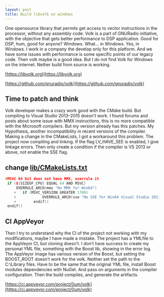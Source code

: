 ```yaml
---
layout: post
title: Build libvolk on windows
---
```

One opensource library that permits get access to vector instructions in the processor, without any assembly code. Volk is a part of GNURadio initiative, with the objective that gets better performance to DSP application. Good for DSP, hum, good for anyone? Windows. What… in Windows. Yes, in Windows. I work in a company the develop only for this platform. And we have some issues with performance is some specific points of our legacy code. Then volk maybe is a good idea. But I do not find Volk for Windows on the internet. Nether build from source is working.

[https://libvolk.org](https://libvolk.org)

[https://github.com/gnuradio/volk](https://github.com/gnuradio/volk)

## Time to patch and think

Volk developer makes a crazy work good with the CMake build. But compiling to Visual Studio 2013–2015 doesn’t work. I found forums and posts about some issue with MMX instructions, this is no more compatible with the Microsoft compilers. But my version already has this patches. My Hypothesis, another incompatibility in recent versions of the compiler. Making a change in the CMakeLists, I got a workaround this problem. The project now compiling and linking. If the flag LV_HAVE_SEE is enabled, I give linkage errors. Then only create a condition if the compiler is VS 2013 or above, not enable the SSE flag.
## change [lib/CMakeLists.txt](https://github.com/0um/volk/commit/9c1456c0dec765ed1801d45e2d839257b9a781ca)

```cpp
#MSVC 64 bit does not have MMX, overrule it
 if (${SIZEOF_CPU} EQUAL 64 AND MSVC)
     OVERRULE_ARCH(mmx "No MMX for Win64")
    +	if (MSVC_VERSION GREATER 1700)
    +            OVERRULE_ARCH(sse "No SSE for Win64 Visual Studio 2013")
    +        endif()
 endif()
```

## CI AppVeyor

Then I try to understand why the CI of the project not working with my modifications, maybe I have made a mistake. The project has a YMLfile to the AppVeyor CI, but cloning doesn’t. I don’t have success to create my personal YML file, something with the Boost lib, showing in the error log. The AppVeyor image has various version of the Boost, but setting the BOOST_ROOT doesn’t work for the volk. Neither set the path to the C:\Library files. Have to be the same that the original YML file, install Boost modules dependencies with NuGet. And pass on arguments in the compiler configuration. Then the build compiles, and generate the artifacts.

[https://ci.appveyor.com/project/0um/volk](https://ci.appveyor.com/project/0um/volk)